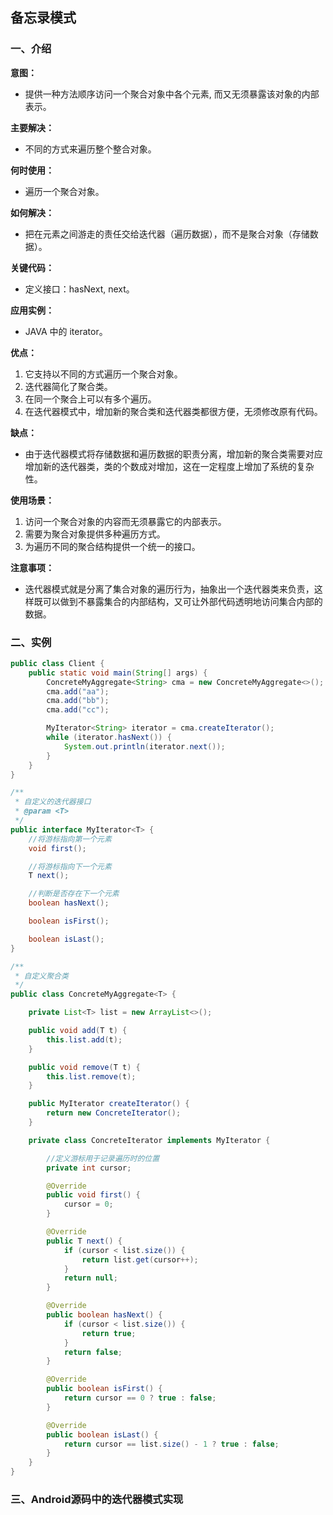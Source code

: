 ## 备忘录模式

### 一、介绍

**意图：**

- 提供一种方法顺序访问一个聚合对象中各个元素, 而又无须暴露该对象的内部表示。

**主要解决：**

- 不同的方式来遍历整个整合对象。

**何时使用：**

- 遍历一个聚合对象。

**如何解决：**

- 把在元素之间游走的责任交给迭代器（遍历数据），而不是聚合对象（存储数据）。

**关键代码：**

- 定义接口：hasNext, next。

**应用实例：**

- JAVA 中的 iterator。

**优点：** 

1. 它支持以不同的方式遍历一个聚合对象。 
2. 迭代器简化了聚合类。 
3. 在同一个聚合上可以有多个遍历。 
4. 在迭代器模式中，增加新的聚合类和迭代器类都很方便，无须修改原有代码。

**缺点：**

- 由于迭代器模式将存储数据和遍历数据的职责分离，增加新的聚合类需要对应增加新的迭代器类，类的个数成对增加，这在一定程度上增加了系统的复杂性。

**使用场景：** 

1. 访问一个聚合对象的内容而无须暴露它的内部表示。 
2. 需要为聚合对象提供多种遍历方式。 
3. 为遍历不同的聚合结构提供一个统一的接口。

**注意事项：**

- 迭代器模式就是分离了集合对象的遍历行为，抽象出一个迭代器类来负责，这样既可以做到不暴露集合的内部结构，又可让外部代码透明地访问集合内部的数据。

### 二、实例

```java
public class Client {
    public static void main(String[] args) {
        ConcreteMyAggregate<String> cma = new ConcreteMyAggregate<>();
        cma.add("aa");
        cma.add("bb");
        cma.add("cc");

        MyIterator<String> iterator = cma.createIterator();
        while (iterator.hasNext()) {
            System.out.println(iterator.next());
        }
    }
}
```

```java
/**
 * 自定义的迭代器接口
 * @param <T>
 */
public interface MyIterator<T> {
    //将游标指向第一个元素
    void first();

    //将游标指向下一个元素
    T next();

    //判断是否存在下一个元素
    boolean hasNext();

    boolean isFirst();

    boolean isLast();
}

```

```java
/**
 * 自定义聚合类
 */
public class ConcreteMyAggregate<T> {

    private List<T> list = new ArrayList<>();

    public void add(T t) {
        this.list.add(t);
    }

    public void remove(T t) {
        this.list.remove(t);
    }

    public MyIterator createIterator() {
        return new ConcreteIterator();
    }

    private class ConcreteIterator implements MyIterator {

        //定义游标用于记录遍历时的位置
        private int cursor;

        @Override
        public void first() {
            cursor = 0;
        }

        @Override
        public T next() {
            if (cursor < list.size()) {
                return list.get(cursor++);
            }
            return null;
        }

        @Override
        public boolean hasNext() {
            if (cursor < list.size()) {
                return true;
            }
            return false;
        }

        @Override
        public boolean isFirst() {
            return cursor == 0 ? true : false;
        }

        @Override
        public boolean isLast() {
            return cursor == list.size() - 1 ? true : false;
        }
    }
}
```

### 三、Android源码中的迭代器模式实现

